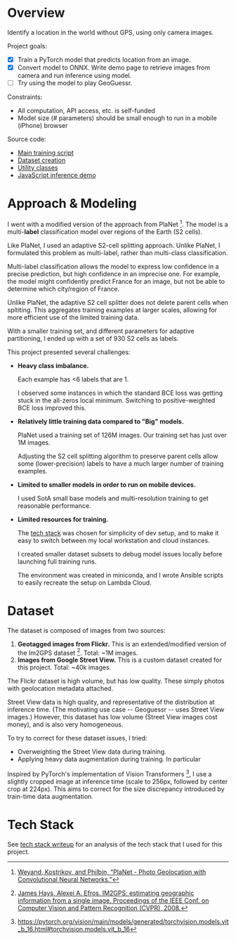 # Overview

Identify a location in the world without GPS, using only camera images.

Project goals:

- [x] Train a PyTorch model that predicts location from an image.
- [x] Convert model to ONNX. Write demo page to retrieve images from camera and run inference using model.
- [ ] Try using the model to play GeoGuessr.

Constraints:

* All computation, API access, etc. is self-funded
* Model size (# parameters) should be small enough to run in a mobile (iPhone) browser

Source code:

* [Main training script](s2cell_ml.py)
* [Dataset creation](dataset/geodataset)
* [Utility classes](mlutil)
* [JavaScript inference demo](webdemo)

# Approach & Modeling

I went with a modified version of the approach from PlaNet [^1].
The model is a multi-**label** classification model over regions of the Earth (S2 cells).

Like PlaNet, I used an adaptive S2-cell splitting approach.
Unlike PlaNet, I formulated this problem as multi-label, rather than multi-class classification.

Multi-label classification allows the model to express low confidence in a precise prediction, but high confidence in an imprecise one.
For example, the model might confidently predict France for an image, but not be able to determine which city/region of France.

Unlike PlaNet, the adaptive S2 cell splitter does not delete parent cells when spltiting.
This aggregates training examples at larger scales, allowing for more efficient use of the limited training data.

With a smaller training set, and different parameters for adaptive partitioning, I ended up with a set of 930 S2 cells as labels.

This project presented several challenges:

* **Heavy class imbalance.**

  Each example has <6 labels that are 1.

  I observed some instances in which the standard BCE loss was getting stuck in the all-zeros local minimum.
  Switching to positive-weighted BCE loss improved this.

* **Relatively little training data compared to "Big" models.**

  PlaNet used a training set of 126M images.
  Our training set has just over 1M images.

  Adjusting the S2 cell splitting algorithm to preserve parent cells allow some (lower-precision) labels to have a much larger number of training examples.

  <!-- Unsupervised clustering of dataset image embeddings improved data quality.
  Clusters containing images that contain little learnable information (indoor scenes, portraits with background blur, etc.) are removed from the dataset. -->

* **Limited to smaller models in order to run on mobile devices.**

  I used SotA small base models and multi-resolution training to get reasonable performance.

* **Limited resources for training.**

  The [tech stack](tech_stack.md) was chosen for simplicity of dev setup, and to make it easy to switch between my local workstation and cloud instances.

  I created smaller dataset subsets to debug model issues locally before launching full training runs.

  The environment was created in miniconda, and I wrote Ansible scripts to easily recreate the setup on Lambda Cloud.

[^1]: [Weyand, Kostrikov, and Philbin, “PlaNet - Photo Geolocation with Convolutional Neural Networks.”](https://storage.googleapis.com/gweb-research2023-media/pubtools/pdf/45488.pdf)

# Dataset

The dataset is composed of images from two sources:

1. **Geotagged images from Flickr.**
   This is an extended/modified version of the Im2GPS dataset [^2]. Total: ~1M images.
2. **Images from Google Street View.**
   This is a custom dataset created for this project. Total: ~40k images.

The Flickr dataset is high volume, but has low quality.
These simply photos with geolocation metadata attached.

Street View data is high quality, and representative of the distribution at inference time.
(The motivating use case -- Geoguessr -- uses Street View images.)
However, this dataset has low volume (Street View images cost money), and is also very homogeneous.

To try to correct for these dataset issues, I tried:

* Overweighting the Street View data during training.
* Applying heavy data augmentation during training.
  In particular

Inspired by PyTorch's implementation of Vision Transformers [^3], I use a slightly cropped image at inference time (scale to 256px, followed by center crop at 224px).
This aims to correct for the size discrepancy introduced by train-time data augmentation.
<!-- This dataset is heavily filtered using unsupervised techniques to improve its usability. -->

[^2]: [James Hays, Alexei A. Efros. IM2GPS: estimating geographic information from a single image. Proceedings of the IEEE Conf. on Computer Vision and Pattern Recognition (CVPR), 2008.](http://graphics.cs.cmu.edu/projects/im2gps/)

[^3]: https://pytorch.org/vision/main/models/generated/torchvision.models.vit_b_16.html#torchvision.models.vit_b_16

# Tech Stack

See [tech stack writeup](tech_stack.md) for an analysis of the tech stack that I used for this project.